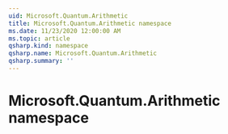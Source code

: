 ```yaml
---
uid: Microsoft.Quantum.Arithmetic
title: Microsoft.Quantum.Arithmetic namespace
ms.date: 11/23/2020 12:00:00 AM
ms.topic: article
qsharp.kind: namespace
qsharp.name: Microsoft.Quantum.Arithmetic
qsharp.summary: ''
---
```


# Microsoft.Quantum.Arithmetic namespace



